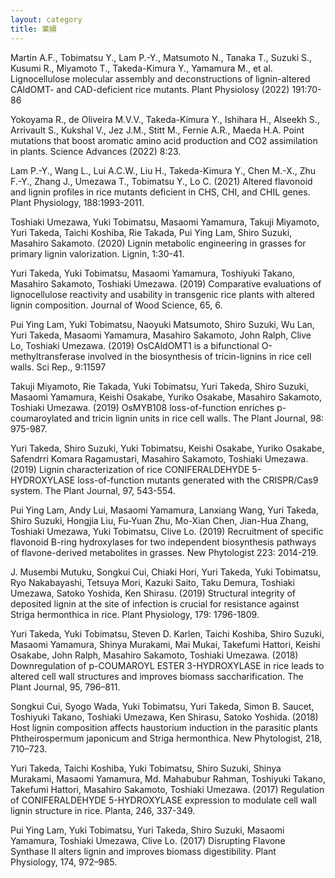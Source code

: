 ```yaml
---
layout: category
title: 業績
---
```


Martin A.F., Tobimatsu Y., Lam P.-Y., Matsumoto N., Tanaka T., Suzuki S., Kusumi R., Miyamoto T., Takeda-Kimura Y., Yamamura M., et al. Lignocellulose molecular assembly and deconstructions of lignin-altered CAldOMT- and CAD-deficient rice mutants. Plant Physiolosy (2022) 191:70-86

Yokoyama R., de Oliveira M.V.V., Takeda-Kimura Y., Ishihara H., Alseekh S., Arrivault S., Kukshal V., Jez J.M., Stitt M., Fernie A.R., Maeda H.A. Point mutations that boost aromatic amino acid production and CO2 assimilation in plants. Science Advances (2022) 8:23.

Lam P.-Y., Wang L., Lui A.C.W., Liu H., Takeda-Kimura Y., Chen M.-X., Zhu F.-Y., Zhang J., Umezawa T., Tobimatsu Y., Lo C. (2021) Altered flavonoid and lignin profiles in rice mutants deficient in CHS, CHI, and CHIL genes. Plant Physiology, 188:1993-2011.

Toshiaki Umezawa, Yuki Tobimatsu, Masaomi Yamamura, Takuji Miyamoto, Yuri Takeda, Taichi Koshiba, Rie Takada, Pui Ying Lam, Shiro Suzuki, Masahiro Sakamoto. (2020) Lignin metabolic engineering in grasses for primary lignin valorization. Lignin, 1:30-41.

Yuri Takeda, Yuki Tobimatsu, Masaomi Yamamura, Toshiyuki Takano, Masahiro Sakamoto, Toshiaki Umezawa. (2019) Comparative evaluations of lignocellulose reactivity and usability in transgenic rice plants with altered lignin composition. Journal of Wood Science, 65, 6.

Pui Ying Lam, Yuki Tobimatsu, Naoyuki Matsumoto, Shiro Suzuki, Wu Lan, Yuri Takeda, Masaomi Yamamura, Masahiro Sakamoto, John Ralph, Clive Lo, Toshiaki Umezawa. (2019) OsCAldOMT1 is a bifunctional O-methyltransferase involved in the biosynthesis of tricin-lignins in rice cell walls. Sci Rep., 9:11597 

Takuji Miyamoto, Rie Takada, Yuki Tobimatsu, Yuri Takeda, Shiro Suzuki, Masaomi Yamamura, Keishi Osakabe, Yuriko Osakabe, Masahiro Sakamoto, Toshiaki Umezawa. (2019) OsMYB108 loss-of-function enriches p-coumaroylated and tricin lignin units in rice cell walls. The Plant Journal, 98: 975-987.

Yuri Takeda, Shiro Suzuki, Yuki Tobimatsu, Keishi Osakabe, Yuriko Osakabe, Safendrri Komara Ragamustari, Masahiro Sakamoto, Toshiaki Umezawa. (2019) Lignin characterization of rice CONIFERALDEHYDE 5-HYDROXYLASE loss-of-function mutants generated with the CRISPR/Cas9 system. The Plant Journal, 97, 543-554. 

Pui Ying Lam, Andy Lui, Masaomi Yamamura, Lanxiang Wang, Yuri Takeda, Shiro Suzuki, Hongjia Liu, Fu-Yuan Zhu, Mo-Xian Chen, Jian-Hua Zhang, Toshiaki Umezawa, Yuki Tobimatsu, Clive Lo. (2019) Recruitment of specific flavonoid B-ring hydroxylases for two independent biosynthesis pathways of flavone-derived metabolites in grasses. New Phytologist 223: 2014-219. 

J. Musembi Mutuku, Songkui Cui, Chiaki Hori, Yuri Takeda, Yuki Tobimatsu, Ryo Nakabayashi, Tetsuya Mori, Kazuki Saito, Taku Demura, Toshiaki Umezawa, Satoko Yoshida, Ken Shirasu. (2019) Structural integrity of deposited lignin at the site of infection is crucial for resistance against Striga hermonthica in rice. Plant Physiology, 179: 1796-1809. 

Yuri Takeda, Yuki Tobimatsu, Steven D. Karlen, Taichi Koshiba, Shiro Suzuki, Masaomi Yamamura, Shinya Murakami, Mai Mukai, Takefumi Hattori, Keishi Osakabe, John Ralph, Masahiro Sakamoto, Toshiaki Umezawa. (2018) Downregulation of p-COUMAROYL ESTER 3-HYDROXYLASE in rice leads to altered cell wall structures and improves biomass saccharification. The Plant Journal, 95, 796–811. 

Songkui Cui, Syogo Wada, Yuki Tobimatsu, Yuri Takeda, Simon B. Saucet, Toshiyuki Takano, Toshiaki Umezawa, Ken Shirasu, Satoko Yoshida. (2018) Host lignin composition affects haustorium induction in the parasitic plants Phtheirospermum japonicum and Striga hermonthica. New Phytologist, 218, 710–723.

Yuri Takeda, Taichi Koshiba, Yuki Tobimatsu, Shiro Suzuki, Shinya Murakami, Masaomi Yamamura, Md. Mahabubur Rahman, Toshiyuki Takano, Takefumi Hattori, Masahiro Sakamoto, Toshiaki Umezawa. (2017) Regulation of CONIFERALDEHYDE 5-HYDROXYLASE expression to modulate cell wall lignin structure in rice. Planta, 246, 337-349.

Pui Ying Lam, Yuki Tobimatsu, Yuri Takeda, Shiro Suzuki, Masaomi Yamamura, Toshiaki Umezawa, Clive Lo. (2017) Disrupting Flavone Synthase II alters lignin and improves biomass digestibility. Plant Physiology, 174, 972–985.

